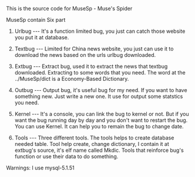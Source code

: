 This is the source code for MuseSp - Muse's Spider

MuseSp contain Six part

1. Urlbug ---	It's a function limited bug, you just can catch
		those website you put it at database.

2. Textbug ---	Limited for China news website, you just can
		use it to download the news based on the urls
		urlbug downloaded.

3. Extbug ---	Extract bug, used it to extract the news that
		textbug downloaded. Extracting to some words
		that you need. The word at the ../MuseSp/dict
		is a Economy-Based Dictionary.

4. Outbug ---	Output bug, it's useful bug for my need. If you
		want to have something new. Just write a new one.
		It use for output some statstics you need.

5. Kernel ---	It's a console, you can link the bug to kernel or
		not. But if you want the bug running day by day and
		you don't want to restart the bug. You can use Kernel.
		It can help you to remain the bug to change date.

6. Tools ---	Three different tools. The tools helps to create database
		needed table. Tool help create, change dictionary, I
		contain it at extbug's source, it's elf name called Mkdic.
		Tools that reinforce bug's function or use their data to do
		something.


Warnings:
I use mysql-5.1.51